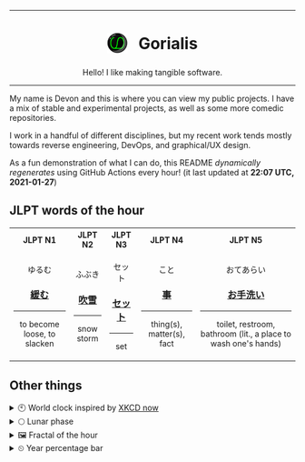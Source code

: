 ***

<h1 align="center">
<sub>
    <img src="readme/resources/avatar.png" height="36">
</sub>
&nbsp;
Gorialis
</h1>
<p align="center">
Hello! I like making tangible software.
</p>

***

My name is Devon and this is where you can view my public projects. I have a mix of stable and experimental projects, as well as some more comedic repositories.

I work in a handful of different disciplines, but my recent work tends mostly towards reverse engineering, DevOps, and graphical/UX design.

As a fun demonstration of what I can do, this README *dynamically regenerates* using GitHub Actions every hour! (it last updated at **22:07 UTC, 2021-01-27**)

<h2>JLPT words of the hour</h2>
<table>
    <tr>
        <th>JLPT N1</th>
        <th>JLPT N2</th>
        <th>JLPT N3</th>
        <th>JLPT N4</th>
        <th>JLPT N5</th>
    </tr>
    <tr>
        <td>
            <p align="center">ゆるむ</p>
            <h3 align="center"><b><a href="https://jisho.org/search/%E7%B7%A9%E3%82%80">緩む</a></b></h3>
            <hr>
            <p align="center">to become loose,<wbr> to slacken</p>
        </td>
        <td>
            <p align="center">ふぶき</p>
            <h3 align="center"><b><a href="https://jisho.org/search/%E5%90%B9%E9%9B%AA">吹雪</a></b></h3>
            <hr>
            <p align="center">snow storm</p>
        </td>
        <td>
            <p align="center">セット</p>
            <h3 align="center"><b><a href="https://jisho.org/search/%E3%82%BB%E3%83%83%E3%83%88">セット</a></b></h3>
            <hr>
            <p align="center">set</p>
        </td>
        <td>
            <p align="center">こと</p>
            <h3 align="center"><b><a href="https://jisho.org/search/%E4%BA%8B">事</a></b></h3>
            <hr>
            <p align="center">thing(s),<wbr> matter(s),<wbr> fact</p>
        </td>
        <td>
            <p align="center">おてあらい</p>
            <h3 align="center"><b><a href="https://jisho.org/search/%E3%81%8A%E6%89%8B%E6%B4%97%E3%81%84">お手洗い</a></b></h3>
            <hr>
            <p align="center">toilet,<wbr> restroom,<wbr> bathroom (lit.,<wbr> a place to wash one's hands)</p>
        </td>
    </tr>
</table>

<h2>Other things</h2>
<details>
<summary>🕙  World clock inspired by <a href="https://xkcd.com/now">XKCD now</a></summary>

> <img src="generated/now.png" width="512">

</details>
<details>
<summary>🌕 Lunar phase</summary>

The moon is approximately 51.86% through its phase (Full Moon).

</details>
<details>
<summary>&#x1f5bc; Fractal of the hour</summary>

> <img src="generated/fractal.png" width="512">

</details>
<details>
<summary>&#x23f2; Year percentage bar</summary>
<pre><code>2021 [█▁▁▁▁▁▁▁▁▁▁▁▁▁▁▁▁▁▁▁] 7.38%</code></pre>
</details>
